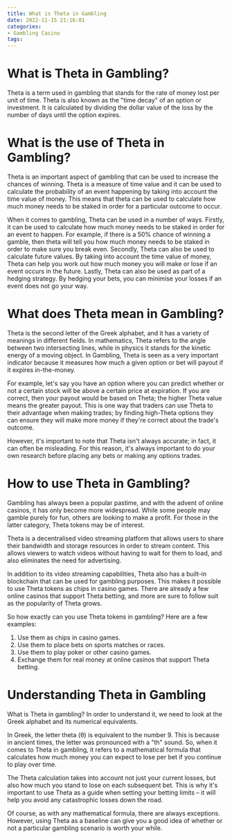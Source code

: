 ```yaml
---
title: What is Theta in Gambling 
date: 2022-11-15 21:16:01
categories:
- Gambling Casino
tags:
---
```



#  What is Theta in Gambling? 

Theta is a term used in gambling that stands for the rate of money lost per unit of time. Theta is also known as the "time decay" of an option or investment. It is calculated by dividing the dollar value of the loss by the number of days until the option expires.

#  What is the use of Theta in Gambling? 

Theta is an important aspect of gambling that can be used to increase the chances of winning. Theta is a measure of time value and it can be used to calculate the probability of an event happening by taking into account the time value of money. This means that theta can be used to calculate how much money needs to be staked in order for a particular outcome to occur. 

When it comes to gambling, Theta can be used in a number of ways. Firstly, it can be used to calculate how much money needs to be staked in order for an event to happen. For example, if there is a 50% chance of winning a gamble, then theta will tell you how much money needs to be staked in order to make sure you break even. Secondly, Theta can also be used to calculate future values. By taking into account the time value of money, Theta can help you work out how much money you will make or lose if an event occurs in the future. Lastly, Theta can also be used as part of a hedging strategy. By hedging your bets, you can minimise your losses if an event does not go your way.

#  What does Theta mean in Gambling? 

Theta is the second letter of the Greek alphabet, and it has a variety of meanings in different fields. In mathematics, Theta refers to the angle between two intersecting lines, while in physics it stands for the kinetic energy of a moving object. In Gambling, Theta is seen as a very important indicator because it measures how much a given option or bet will payout if it expires in-the-money.

For example, let's say you have an option where you can predict whether or not a certain stock will be above a certain price at expiration. If you are correct, then your payout would be based on Theta; the higher Theta value means the greater payout. This is one way that traders can use Theta to their advantage when making trades; by finding high-Theta options they can ensure they will make more money if they're correct about the trade's outcome.

However, it's important to note that Theta isn't always accurate; in fact, it can often be misleading. For this reason, it's always important to do your own research before placing any bets or making any options trades.

#  How to use Theta in Gambling? 

Gambling has always been a popular pastime, and with the advent of online casinos, it has only become more widespread. While some people may gamble purely for fun, others are looking to make a profit. For those in the latter category, Theta tokens may be of interest.

Theta is a decentralised video streaming platform that allows users to share their bandwidth and storage resources in order to stream content. This allows viewers to watch videos without having to wait for them to load, and also eliminates the need for advertising.

In addition to its video streaming capabilities, Theta also has a built-in blockchain that can be used for gambling purposes. This makes it possible to use Theta tokens as chips in casino games. There are already a few online casinos that support Theta betting, and more are sure to follow suit as the popularity of Theta grows.

So how exactly can you use Theta tokens in gambling? Here are a few examples: 

1) Use them as chips in casino games. 
2) Use them to place bets on sports matches or races. 
3) Use them to play poker or other casino games. 
4) Exchange them for real money at online casinos that support Theta betting.

#  Understanding Theta in Gambling

What is Theta in gambling? In order to understand it, we need to look at the Greek alphabet and its numerical equivalents. 

In Greek, the letter theta (θ) is equivalent to the number 9. This is because in ancient times, the letter was pronounced with a "th" sound. So, when it comes to Theta in gambling, it refers to a mathematical formula that calculates how much money you can expect to lose per bet if you continue to play over time.

The Theta calculation takes into account not just your current losses, but also how much you stand to lose on each subsequent bet. This is why it's important to use Theta as a guide when setting your betting limits – it will help you avoid any catastrophic losses down the road.

Of course, as with any mathematical formula, there are always exceptions. However, using Theta as a baseline can give you a good idea of whether or not a particular gambling scenario is worth your while.
